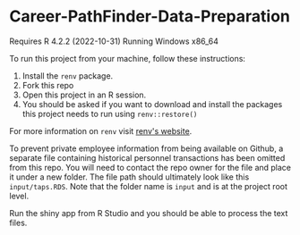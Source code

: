 # Career-PathFinder-Data-Preparation
 
Requires R 4.2.2 (2022-10-31)
Running Windows x86_64

To run this project from your machine, follow these instructions:
1. Install the `renv` package.
2. Fork this repo
3. Open this project in an R session.
4. You should be asked if you want to download and install the packages this project needs to run using `renv::restore()`

For more information on `renv` visit [renv's website](https://rstudio.github.io/renv/articles/renv.html).

To prevent private employee information from being available on Github, a separate file containing historical personnel transactions has been omitted from this repo.  You will need to contact the repo owner for the file and place it under a new folder.  The file path should ultimately look like this `input/taps.RDS`.  Note that the folder name is `input` and is at the project root level.  

Run the shiny app from R Studio and you should be able to process the text files.